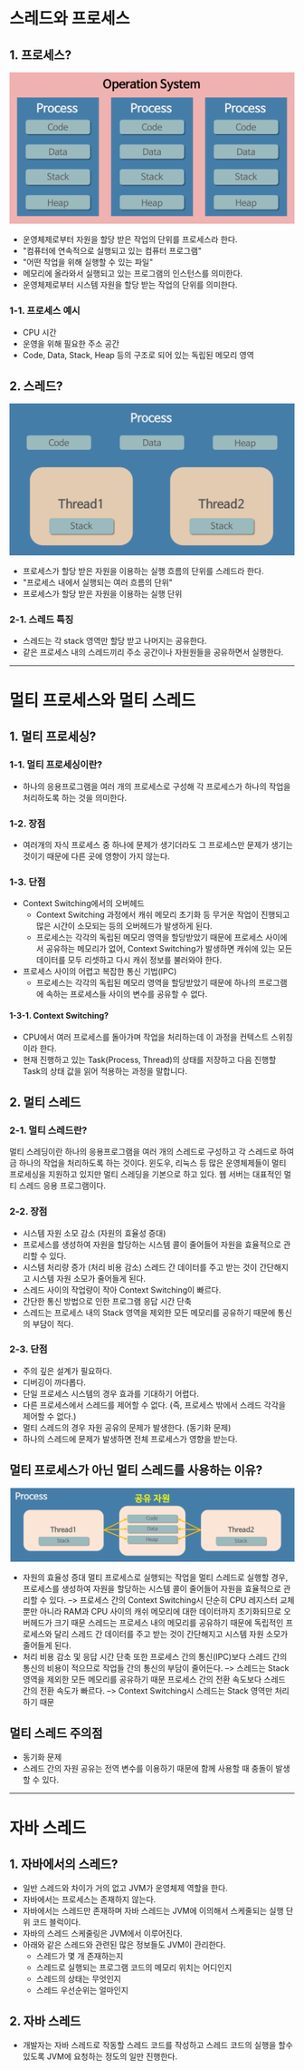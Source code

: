 # 스레드와 프로세스

## 1. 프로세스?

![alt text](image-1.png)

- 운영체제로부터 자원을 할당 받은 작업의 단위를 프로세스라 한다.
- "컴퓨터에 연속적으로 실행되고 있는 컴퓨터 프로그램"
- "어떤 작업을 위해 실행할 수 있는 파일"
- 메모리에 올라와서 실행되고 있는 프로그램의 인스턴스를 의미한다.
- 운영체제로부터 시스템 자원을 할당 받는 작업의 단위를 의미한다.

### 1-1. 프로세스 예시

- CPU 시간
- 운영을 위해 필요한 주소 공간
- Code, Data, Stack, Heap 등의 구조로 되어 있는 독립된 메모리 영역

## 2. 스레드?

![alt text](image.png)

- 프로세스가 할당 받은 자원을 이용하는 실행 흐름의 단위를 스레드라 한다.
- "프로세스 내에서 실행되는 여러 흐름의 단위"
- 프로세스가 할당 받은 자원을 이용하는 실행 단위

### 2-1. 스레드 특징

- 스레드는 각 stack 영역만 할당 받고 나머지는 공유한다.
- 같은 프로세스 내의 스레드끼리 주소 공간이나 자원원들을 공유하면서 실행한다.

---

# 멀티 프로세스와 멀티 스레드

## 1. 멀티 프로세싱?

### 1-1. 멀티 프로세싱이란?

- 하나의 응용프로그램을 여러 개의 프로세스로 구성해 각 프로세스가 하나의 작업을 처리하도록 하는 것을 의미한다.

### 1-2. 장점

- 여러개의 자식 프로세스 중 하나에 문제가 생기더라도 그 프로세스만 문제가 생기는 것이기 때문에 다른 곳에 영향이 가지 않는다.

### 1-3. 단점

- Context Switching에서의 오버헤드
  - Context Switching 과정에서 캐쉬 메모리 초기화 등 무거운 작업이 진행되고 많은 시간이 소모되는 등의 오버헤드가 발생하게 된다.
  - 프로세스는 각각의 독립된 메모리 영역을 할당받았기 때문에 프로세스 사이에서 공유하는 메모리가 없어, Context Switching가 발생하면 캐쉬에 있는 모든 데이터를 모두 리셋하고 다시 캐쉬 정보를 불러와야 한다.
- 프로세스 사이의 어렵고 복잡한 통신 기법(IPC)
  - 프로세스는 각각의 독립된 메모리 영역을 할당받았기 때문에 하나의 프로그램에 속하는 프로세스들 사이의 변수를 공유할 수 없다.

#### 1-3-1. Context Switching?

- CPU에서 여러 프로세스를 돌아가며 작업을 처리하는데 이 과정을 컨텍스트 스위칭이라 한다.
- 현재 진행하고 있는 Task(Process, Thread)의 상태를 저장하고 다음 진행할 Task의 상태 값을 읽어 적용하는 과정을 말합니다.

## 2. 멀티 스레드

### 2-1. 멀티 스레드란?

멀티 스레딩이란
하나의 응용프로그램을 여러 개의 스레드로 구성하고 각 스레드로 하여금 하나의 작업을 처리하도록 하는 것이다.
윈도우, 리눅스 등 많은 운영체제들이 멀티 프로세싱을 지원하고 있지만 멀티 스레딩을 기본으로 하고 있다.
웹 서버는 대표적인 멀티 스레드 응용 프로그램이다.

### 2-2. 장점

- 시스템 자원 소모 감소 (자원의 효율성 증대)
- 프로세스를 생성하여 자원을 할당하는 시스템 콜이 줄어들어 자원을 효율적으로 관리할 수 있다.
- 시스템 처리량 증가 (처리 비용 감소)
  스레드 간 데이터를 주고 받는 것이 간단해지고 시스템 자원 소모가 줄어들게 된다.
- 스레드 사이의 작업량이 작아 Context Switching이 빠르다.
- 간단한 통신 방법으로 인한 프로그램 응답 시간 단축
- 스레드는 프로세스 내의 Stack 영역을 제외한 모든 메모리를 공유하기 때문에 통신의 부담이 적다.

### 2-3. 단점

- 주의 깊은 설계가 필요하다.
- 디버깅이 까다롭다.
- 단일 프로세스 시스템의 경우 효과를 기대하기 어렵다.
- 다른 프로세스에서 스레드를 제어할 수 없다. (즉, 프로세스 밖에서 스레드 각각을 제어할 수 없다.)
- 멀티 스레드의 경우 자원 공유의 문제가 발생한다. (동기화 문제)
- 하나의 스레드에 문제가 발생하면 전체 프로세스가 영향을 받는다.

## 멀티 프로세스가 아닌 멀티 스레드를 사용하는 이유?

![alt text](image-2.png)

- 자원의 효율성 증대
  멀티 프로세스로 실행되는 작업을 멀티 스레드로 실행할 경우, 프로세스를 생성하여 자원을 할당하는 시스템 콜이 줄어들어 자원을 효율적으로 관리할 수 있다.
  –> 프로세스 간의 Context Switching시 단순히 CPU 레지스터 교체 뿐만 아니라 RAM과 CPU 사이의 캐쉬 메모리에 대한 데이터까지 초기화되므로 오버헤드가 크기 때문
  스레드는 프로세스 내의 메모리를 공유하기 때문에 독립적인 프로세스와 달리 스레드 간 데이터를 주고 받는 것이 간단해지고 시스템 자원 소모가 줄어들게 된다.
- 처리 비용 감소 및 응답 시간 단축
  또한 프로세스 간의 통신(IPC)보다 스레드 간의 통신의 비용이 적으므로 작업들 간의 통신의 부담이 줄어든다.
  –> 스레드는 Stack 영역을 제외한 모든 메모리를 공유하기 때문
  프로세스 간의 전환 속도보다 스레드 간의 전환 속도가 빠르다.
  –> Context Switching시 스레드는 Stack 영역만 처리하기 때문

## 멀티 스레드 주의점

- 동기화 문제
- 스레드 간의 자원 공유는 전역 변수를 이용하기 때문에 함께 사용할 때 충돌이 발생할 수 있다.

---

# 자바 스레드

## 1. 자바에서의 스레드?

- 일반 스레드와 차이가 거의 없고 JVM가 운영체제 역할을 한다.
- 자바에서는 프로세스는 존재하지 않는다.
- 자바에서는 스레드만 존재하며 자바 스레드는 JVM에 이의해서 스케줄되는 실행 단위 코드 블럭이다.
- 자바의 스레드 스케줄링은 JVM에서 이루어진다.
- 아래와 같은 스레드와 관련된 많은 정보들도 JVM이 관리한다.
  - 스레드가 몇 개 존재하는지
  - 스레드로 실행되는 프로그램 코드의 메모리 위치는 어디인지
  - 스레드의 상태는 무엇인지
  - 스레드 우선순위는 얼마인지

## 2. 자바 스레드

- 개발자는 자바 스레드로 작동할 스레드 코드를 작성하고 스레드 코드의 실행을 할수 있도록 JVM에 요청하는 정도의 일만 진행한다.
